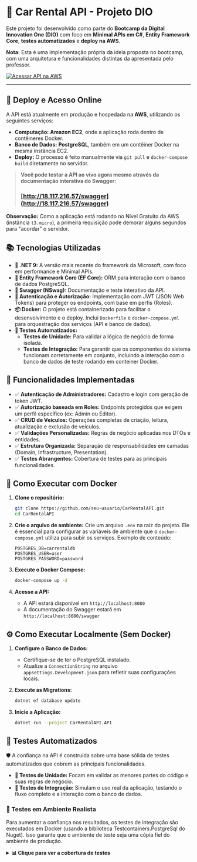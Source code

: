 ﻿# 🚗 Car Rental API - Projeto DIO

Este projeto foi desenvolvido como parte do **Bootcamp da Digital Innovation One (DIO)** com foco em **Minimal APIs em C#**, **Entity Framework Core**, **testes automatizados** e **deploy na AWS**.

**Nota:** Esta é uma implementação própria da ideia proposta no bootcamp, com uma arquitetura e funcionalidades distintas da apresentada pelo professor.

[![Acessar API na AWS](https://img.shields.io/badge/Acessar%20API%20na%20AWS-%23FF9900?style=for-the-badge&logo=amazon-aws&logoColor=white)](http://18.117.216.57/swagger)

---

## 🚀 Deploy e Acesso Online

A API está atualmente em produção e hospedada na **AWS**, utilizando os seguintes serviços:
- **Computação:** **Amazon EC2**, onde a aplicação roda dentro de contêineres Docker.
- **Banco de Dados:** **PostgreSQL**, também em um contêiner Docker na mesma instância EC2.
- **Deploy:** O processo é feito manualmente via `git pull` e `docker-compose build` diretamente no servidor.

> **Você pode testar a API ao vivo agora mesmo através da documentação interativa do Swagger:**
> ### **[http://18.117.216.57/swagger](http://18.117.216.57/swagger)**

**Observação:** Como a aplicação está rodando no Nível Gratuito da AWS (instância `t3.micro`), a primeira requisição pode demorar alguns segundos para "acordar" o servidor.

## 📚 Tecnologias Utilizadas

- **🚀 .NET 9:** A versão mais recente do framework da Microsoft, com foco em performance e Minimal APIs.
- **💾 Entity Framework Core (EF Core):** ORM para interação com o banco de dados PostgreSQL.
- **📄 Swagger (NSwag):** Documentação e teste interativo da API.
- **🔐 Autenticação e Autorização:** Implementação com JWT (JSON Web Tokens) para proteger os endpoints, com base em perfis (Roles).
- **📦 Docker:** O projeto está containerizado para facilitar o desenvolvimento e o deploy. Inclui `Dockerfile` e `docker-compose.yml` para orquestração dos serviços (API e banco de dados).
- **🧪 Testes Automatizados:**
  - **Testes de Unidade:** Para validar a lógica de negócio de forma isolada.
  - **Testes de Integração:** Para garantir que os componentes do sistema funcionam corretamente em conjunto, incluindo a interação com o banco de dados de teste rodando em conteiner Docker.

## 🔧 Funcionalidades Implementadas

- ✅ **Autenticação de Administradores:** Cadastro e login com geração de token JWT.
- ✅ **Autorização baseada em Roles:** Endpoints protegidos que exigem um perfil específico (ex: Admin ou Editor).
- ✅ **CRUD de Veículos:** Operações completas de criação, leitura, atualização e exclusão de veículos.
- ✅ **Validações Personalizadas:** Regras de negócio aplicadas nos DTOs e entidades.
- ✅ **Estrutura Organizada:** Separação de responsabilidades em camadas (Domain, Infrastructure, Presentation).
- ✅ **Testes Abrangentes:** Cobertura de testes para as principais funcionalidades.

## 🐳 Como Executar com Docker

1. **Clone o repositório:**
   ```bash
   git clone https://github.com/seu-usuario/CarRentalAPI.git
   cd CarRentalAPI
   ```

2. **Crie o arquivo de ambiente:**
   Crie um arquivo `.env` na raiz do projeto. Ele é essencial para configurar as variáveis de ambiente que o `docker-compose.yml` utiliza para subir os serviços. Exemplo de conteúdo:
   ```env
   POSTGRES_DB=carrentaldb
   POSTGRES_USER=user
   POSTGRES_PASSWORD=password
   ```

3. **Execute o Docker Compose:**
   ```bash
   docker-compose up -d
   ```

4. **Acesse a API:**
   - A API estará disponível em `http://localhost:8080`
   - A documentação do Swagger estará em `http://localhost:8080/swagger`

## ⚙️ Como Executar Localmente (Sem Docker)

1. **Configure o Banco de Dados:**
   - Certifique-se de ter o PostgreSQL instalado.
   - Atualize a `ConnectionString` no arquivo `appsettings.Development.json` para refletir suas configurações locais.

2. **Execute as Migrations:**
   ```bash
   dotnet ef database update
   ```

3. **Inicie a Aplicação:**
   ```bash
   dotnet run --project CarRentalAPI.API
   ```

## 🧪 Testes Automatizados

🛡️ A confiança na API é construída sobre uma base sólida de testes automatizados que cobrem as principais funcionalidades.

* **🔬 Testes de Unidade:** Focam em validar as menores partes do código e suas regras de negócio.
* **🤝 Testes de Integração:** Simulam o uso real da aplicação, testando o fluxo completo e a interação com o banco de dados.

### 🐳 Testes em Ambiente Realista
Para aumentar a confiança nos resultados, os testes de integração são executados em Docker (usando a biblioteca Testcontainers.PostgreSql do Nuget). Isso garante que o ambiente de teste seja uma cópia fiel do ambiente de produção.

<details>
<summary><strong>📊 Clique para ver a cobertura de testes</strong></summary>
<br>
  <img width="883" height="284" alt="Resultado dos testes" src="https://github.com/user-attachments/assets/c262553f-d8cb-45b5-a3b4-7d00a7c455a8" />

  <img width="691" height="1115" alt="Cobertura de testes" src="https://github.com/user-attachments/assets/32f1b1c1-fe68-467b-9aba-0ea268624448" />
</details>
